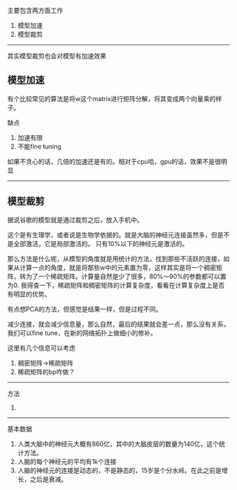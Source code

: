 主要包含两方面工作

1. 模型加速
2. 模型裁剪

---

其实模型裁剪也会对模型有加速效果

## 模型加速
有个比较常见的算法是将w这个matrix进行矩阵分解，将其变成两个向量乘的样子。

缺点

1. 加速有限
2. 不能fine tuning

如果不贪心的话，几倍的加速还是有的。相对于cpu哈，gpu的话，效果不是很明显

---


## 模型裁剪

据说谷歌的模型就是通过裁剪之后，放入手机中。

这个是有生理学，或者说是生物学依据的。就是大脑的神经元连接虽然多，但是不是全部激活，它是局部激活的。
只有10%以下的神经元是激活的。

那么方法是什么呢，从模型的角度就是用统计的方法，找到那些不活跃的连接，如果从计算一点的角度，就是将那些w中的元素置为零，这样其实是将一个稠密矩阵，转为了一个稀疏矩阵。计算量自然是少了很多，80%～90%的参数都可以置为0. 我得查一下，稀疏矩阵和稠密矩阵的计算复杂度，看看在计算复杂度上是否有明显的优势。

有点想PCA的方法，但感觉是结果一样，但是过程不同。

减少连接，就会减少信息量，那么自然，最后的结果就会差一点，那么没有关系，我们可以fine tune，在新的网络拓扑上做细小的修补。

这里有几个信息可以考虑

1. 稠密矩阵->稀疏矩阵
2. 稀疏矩阵的bp咋做？

---

方法

1. 


---

基本数据

1. 人类大脑中的神经元大概有860亿，其中的大脑皮层的数量为140亿，这个统计方法。
2. 人脑的每个神经元的平均有1k个连接
3. 人脑的神经元的连接是动态的，不是静态的，15岁是个分水岭。在此之前是增长，之后是衰减。
